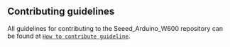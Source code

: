 ## Contributing guidelines

All guidelines for contributing to the Seeed_Arduino_W600 repository can be found at [`How to contribute guideline`](https://github.com/Seeed-Studio/Seeed_Arduino_W600/wiki/How_to_contribute).
